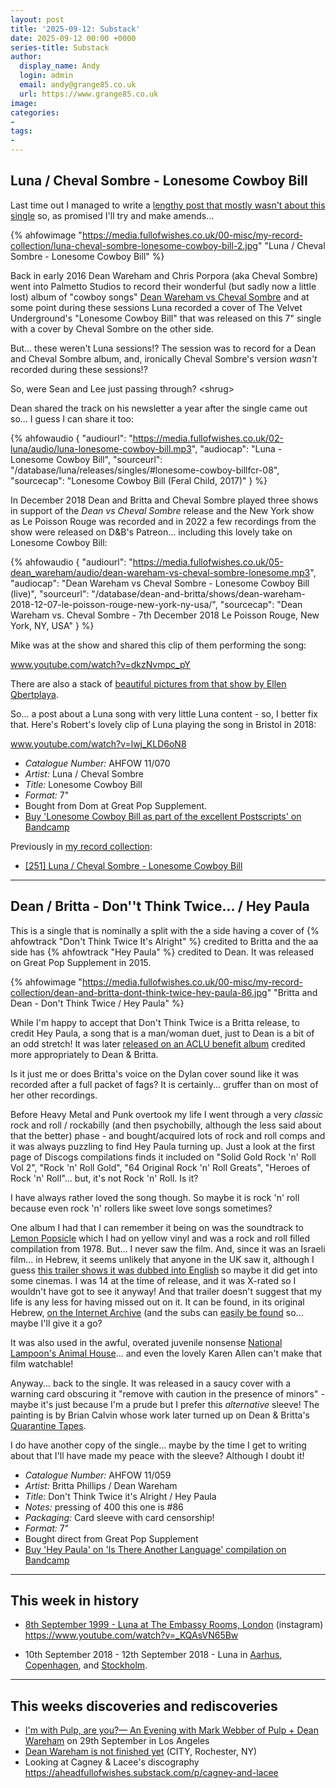 ```yaml
---
layout: post
title: '2025-09-12: Substack'
date: 2025-09-12 00:00 +0000
series-title: Substack
author:
  display_name: Andy
  login: admin
  email: andy@grange85.co.uk
  url: https://www.grange85.co.uk
image:
categories:
-
tags:
-
---
```

## Luna / Cheval Sombre - Lonesome Cowboy Bill

Last time out I managed to write a [lengthy post that mostly wasn't about this single](https://www.fullofwishes.co.uk/2025/05/19/my-record-collection-luna-cheval-sombre-lonesome-cowboy-bill-7/?utm_source=substack&utm_medium=social&utm_campaign=newsletter+20250912) so, as promised I'll try and make amends...

{% ahfowimage "https://media.fullofwishes.co.uk/00-misc/my-record-collection/luna-cheval-sombre-lonesome-cowboy-bill-2.jpg" "Luna / Cheval Sombre - Lonesome Cowboy Bill" %}

Back in early 2016 Dean Wareham and Chris Porpora (aka Cheval Sombre) went into Palmetto Studios to record their wonderful (but sadly now a little lost) album of "cowboy songs" [Dean Wareham vs Cheval Sombre]() and at some point during these sessions Luna recorded a cover of The Velvet Underground's "Lonesome Cowboy Bill" that was released on this 7" single with a cover by Cheval Sombre on the other side.

But... these weren't Luna sessions!? The session was to record for a Dean and Cheval Sombre album, and, ironically Cheval Sombre's version _wasn't_ recorded during these sessions!?

So, were Sean and Lee just passing through? \<shrug\>

Dean shared the track on his newsletter a year after the single came out so... I guess I can share it too:

{% ahfowaudio {
"audiourl": "https://media.fullofwishes.co.uk/02-luna/audio/luna-lonesome-cowboy-bill.mp3",
"audiocap": "Luna - Lonesome Cowboy Bill",
"sourceurl": "/database/luna/releases/singles/#lonesome-cowboy-billfcr-08",
"sourcecap": "Lonesome Cowboy Bill (Feral Child, 2017)"
} %}

In December 2018 Dean and Britta and Cheval Sombre played three shows in support of the _Dean vs Cheval Sombre_ release and the New York show as Le Poisson Rouge was recorded and in 2022 a few recordings from the show were released on D&B's Patreon... including this lovely take on Lonesome Cowboy Bill:

{% ahfowaudio {
"audiourl": "https://media.fullofwishes.co.uk/05-dean_wareham/audio/dean-wareham-vs-cheval-sombre-lonesome.mp3",
"audiocap": "Dean Wareham vs Cheval Sombre - Lonesome Cowboy Bill (live)",
"sourceurl": "/database/dean-and-britta/shows/dean-wareham-2018-12-07-le-poisson-rouge-new-york-ny-usa/",
"sourcecap": "Dean Wareham vs. Cheval Sombre - 7th December 2018 Le Poisson Rouge, New York, NY, USA"
} %}

Mike was at the show and shared this clip of them performing the song:

www.youtube.com/watch?v=dkzNvmpc_pY

There are also a stack of [beautiful pictures from that show by Ellen Qbertplaya](https://weallwantsomeone.org/2018/12/15/dean-wareham-vs-cheval-sombre-at-le-poisson-rouge-december-7-2018/).

So... a post about a Luna song with very little Luna content - so, I better fix that. Here's Robert's lovely clip of Luna playing the song in Bristol in 2018:

www.youtube.com/watch?v=lwj_KLD6oN8

 - *Catalogue Number:* AHFOW 11/070
 - *Artist:* Luna / Cheval Sombre
 - *Title:* Lonesome Cowboy Bill
 - *Format:* 7"
 - Bought from Dom at Great Pop Supplement.
 - [Buy 'Lonesome Cowboy Bill as part of the excellent Postscripts' on Bandcamp](https://luna.bandcamp.com/album/postscripts)

Previously in [my record collection](/category/my-record-collection):
 - [[251] Luna / Cheval Sombre - Lonesome Cowboy Bill](https://www.fullofwishes.co.uk/2025/05/19/my-record-collection-luna-cheval-sombre-lonesome-cowboy-bill-7/?utm_source=substack&utm_medium=social&utm_campaign=newsletter+20250912)

---


## Dean / Britta - Don''t Think Twice... / Hey Paula

This is a single that is nominally a split with the a side having a cover of {% ahfowtrack "Don't Think Twice It's Alright" %} credited to Britta and the aa side has {% ahfowtrack "Hey Paula" %} credited to Dean. It was released on Great Pop Supplement in 2015.

{% ahfowimage "https://media.fullofwishes.co.uk/00-misc/my-record-collection/dean-and-britta-dont-think-twice-hey-paula-86.jpg" "Britta and Dean - Don't Think Twice / Hey Paula" %}

While I'm happy to accept that Don't Think Twice is a Britta release, to credit Hey Paula, a song that is a man/woman duet, just to Dean is a bit of an odd stretch! It was later [released on an ACLU benefit album](https://gezelligrecords.bandcamp.com/album/is-there-another-language) credited more appropriately to Dean & Britta.

Is it just me or does Britta's voice on the Dylan cover sound like it was recorded after a full packet of fags? It is certainly... gruffer than on most of her other recordings.

Before Heavy Metal and Punk overtook my life I went through a very _classic_ rock and roll / rockabilly (and then psychobilly, although the less said about that the better) phase - and bought/acquired lots of rock and roll comps and it was always puzzling to find Hey Paula turning up. Just a look at the first page of Discogs compilations finds it included on "Solid Gold Rock 'n' Roll Vol 2", "Rock 'n' Roll Gold", "64 Original Rock 'n' Roll Greats", "Heroes of Rock 'n' Roll"... but, it's not Rock 'n' Roll. Is it? 

I have always rather loved the song though. So maybe it is rock 'n' roll because even rock 'n' rollers like sweet love songs sometimes?

One album I had that I can remember it being on was the soundtrack to [Lemon Popsicle](https://en.wikipedia.org/wiki/Lemon_Popsicle) which I had on yellow vinyl and was a rock and roll filled compilation from 1978. But... I never saw the film. And, since it was an Israeli film... in Hebrew, it seems unlikely that anyone in the UK saw it, although I guess [this trailer shows it was dubbed into English](https://www.youtube.com/watch?v=6Un89PfWaE4) so maybe it did get into some cinemas. I was 14 at the time of release, and it was X-rated so I wouldn't have got to see it anyway! And that trailer doesn't suggest that my life is any less for having missed out on it. It can be found, in its original Hebrew, [on the Internet Archive](https://archive.org/details/eskimo-limon-all-hebrew/Lemon+Popsicle+(1978)+Eskimo+Limon.mkv) (and the subs can [easily be found](https://www.opensubtitles.org/en/subtitles/8629230/lemon-popsicle-en) so... maybe I'll give it a go?

It was also used in the awful, overated juvenile nonsense [National Lampoon's Animal House](https://www.youtube.com/watch?v=M4eS2SceeFk)... and even the lovely Karen Allen can't make that film watchable!

Anyway... back to the single. It was released in a saucy cover with a warning card obscuring it "remove with caution in the presence of minors" - maybe it's just because I'm a prude but I prefer this _alternative_ sleeve! The painting is by Brian Calvin whose work later turned up on Dean & Britta's [Quarantine Tapes](https://www.fullofwishes.co.uk/2024/05/16/my-record-collection-136-dean-britta-quarantine-tapes-cd/?utm_source=substack&utm_medium=social&utm_campaign=newsletter+20250912).

I do have another copy of the single... maybe by the time I get to writing about that I'll have made my peace with the sleeve? Although I doubt it!

 - *Catalogue Number:* AHFOW 11/059
 - *Artist:* Britta Phillips / Dean Wareham
 - *Title:* Don't Think Twice it's Alright / Hey Paula
 - *Notes:* pressing of 400 this one is #86
 - *Packaging:* Card sleeve with card censorship!
 - *Format:* 7"
 - Bought direct from Great Pop Supplement
 - [Buy 'Hey Paula' on 'Is There Another Language' compilation on Bandcamp](https://gezelligrecords.bandcamp.com/album/is-there-another-language)

---

## This week in history

 - [8th September 1999 - Luna at The Embassy Rooms, London](https://www.instagram.com/p/DOW6aK8jMk1/?img_index=1) (instagram)
https://www.youtube.com/watch?v=_KQAsVN65Bw


 - 10th September 2018 - 12th September 2018 - Luna in [Aarhus](https://www.fullofwishes.co.uk/2018/09/18/luna-europe-2018-aarhus-ahfow/?utm_source=substack&utm_medium=social&utm_campaign=newsletter+20250912), [Copenhagen](https://www.fullofwishes.co.uk/2018/09/18/luna-europe-2018-aarhus-ahfow/?utm_source=substack&utm_medium=social&utm_campaign=newsletter+20250912), and [Stockholm](https://www.fullofwishes.co.uk/2018/09/20/luna-europe-2018-stockholm-ahfow/?utm_source=substack&utm_medium=social&utm_campaign=newsletter+20250912).

---

## This weeks discoveries and rediscoveries

 - [I'm with Pulp, are you?— An Evening with Mark Webber of Pulp + Dean Wareham](/database/dean-and-britta/shows/dean-wareham-2025-09-29-philosophical-research-society-los-angeles-ca-usa/) on 29th September in Los Angeles
 - [Dean Wareham is not finished yet](https://www.roccitymag.com/music/dean-wareham-is-not-finished-yet/) (CITY, Rochester, NY)
 - Looking at Cagney & Lacee's discography
 https://aheadfullofwishes.substack.com/p/cagney-and-lacee
